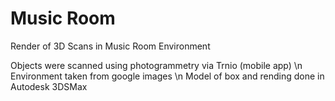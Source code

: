 # Music Room
 Render of 3D Scans in Music Room Environment
 
 Objects were scanned using photogrammetry via Trnio (mobile app)
 \n Environment taken from google images
 \n Model of box and rending done in Autodesk 3DSMax
 

